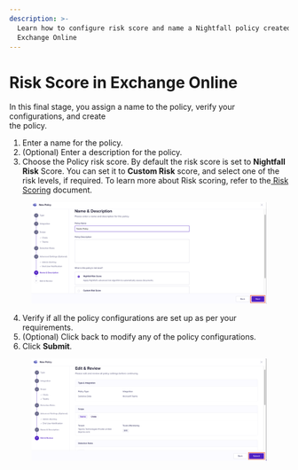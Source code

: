 ```yaml
---
description: >-
  Learn how to configure risk score and name a Nightfall policy created for
  Exchange Online
---
```


# Risk Score in Exchange Online

In this final stage, you assign a name to the policy, verify your configurations, and create\
the policy.

1. Enter a name for the policy.
2. (Optional) Enter a description for the policy.
3. Choose the Policy risk score. By default the risk score is set to **Nightfall Risk** Score. You can set it to **Custom Risk** score, and select one of the risk levels, if required. To learn more about Risk scoring, refer to the[ Risk Scoring](https://help.nightfall.ai/detection_platform/policies/risk_score#risk-scoring) document.

<figure><img src="../../../.gitbook/assets/image (1104).png" alt=""><figcaption></figcaption></figure>

4. Verify if all the policy configurations are set up as per your requirements.
5. (Optional) Click back to modify any of the policy configurations.
6. Click **Submit**.

<figure><img src="../../../.gitbook/assets/image (1105).png" alt=""><figcaption></figcaption></figure>
